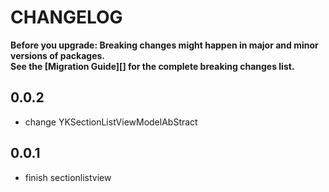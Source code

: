 # CHANGELOG

**Before you upgrade: Breaking changes might happen in major and minor versions of packages.<br/>
See the [Migration Guide][] for the complete breaking changes list.**

## 0.0.2

- change YKSectionListViewModelAbStract


## 0.0.1

- finish sectionlistview
